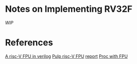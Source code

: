 Notes on Implementing RV32F
===========================

_WIP_


References
==========
[A risc-V FPU in verilog](https://github.com/taneroksuz/riscv-fpu)
[Pulp risc-V FPU](https://github.com/pulp-platform/fpnew)
[report](http://csg.csail.mit.edu/6.375/6_375_2019_www/handouts/finals/Group_2_report.pdf)
[Proc with FPU](https://github.com/cr88192/bgbtech_btsr1arch)